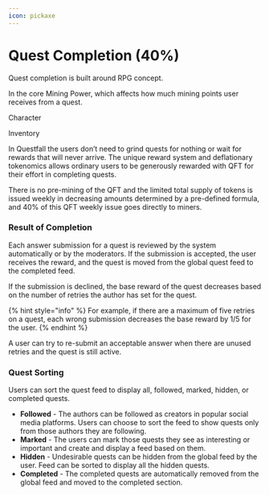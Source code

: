 ```yaml
---
icon: pickaxe
---
```


# Quest Completion (40%)

Quest completion is built around RPG concept.&#x20;

In the core Mining Power, which affects how much mining points user receives from a quest.&#x20;

Character

Inventory









In Questfall the users don’t need to grind quests for nothing or wait for rewards that will never arrive. The unique reward system and deflationary tokenomics allows ordinary users to be generously rewarded with QFT for their effort in completing quests.

There is no pre-mining of the QFT and the limited total supply of tokens is issued weekly in decreasing amounts determined by a pre-defined formula, and 40% of this QFT weekly issue goes directly to miners.



### Result of Completion

Each answer submission for a quest is reviewed by the system automatically or by the moderators. If the submission is accepted, the user receives the reward, and the quest is moved from the global quest feed to the completed feed.

If the submission is declined, the base reward of the quest decreases based on the number of retries the author has set for the quest.

{% hint style="info" %}
For example, if there are a maximum of five retries on a quest, each wrong submission decreases the base reward by 1/5 for the user.
{% endhint %}

A user can try to re-submit an acceptable answer when there are unused retries and the quest is still active.



### Quest Sorting

Users can sort the quest feed to display all, followed, marked, hidden, or completed quests.

* **Followed** - The authors can be followed as creators in popular social media platforms. Users can choose to sort the feed to show quests only from those authors they are following.
* **Marked** - The users can mark those quests they see as interesting or important and create and display a feed based on them.
* **Hidden** - Undesirable quests can be hidden from the global feed by the user. Feed can be sorted to display all the hidden quests.
* **Completed** - The completed quests are automatically removed from the global feed and moved to the completed section.
